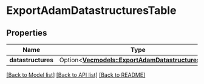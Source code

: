 # ExportAdamDatastructuresTable

## Properties

Name | Type | Description | Notes
------------ | ------------- | ------------- | -------------
**datastructures** | Option<[**Vec<models::ExportAdamDatastructuresRow>**](ExportAdamDatastructuresRow.md)> |  | [optional]

[[Back to Model list]](../README.md#documentation-for-models) [[Back to API list]](../README.md#documentation-for-api-endpoints) [[Back to README]](../README.md)


